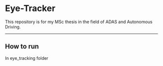 # Eye-Tracker
This repository is for my MSc thesis in the field of ADAS and Autonomous Driving.
___
## How to run
In eye_tracking folder
